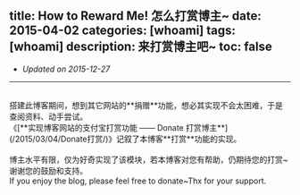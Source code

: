 title: How to Reward Me! 怎么打赏博主~
date: 2015-04-02
categories: [whoami]
tags: [whoami]
description: 来打赏博主吧~
toc: false
---

- *Updated on 2015-12-27*

<div id="thx_text" class="hidden"><div class="center"><hr/><br/>搭建此博客期间，想到其它网站的**捐赠**功能，想必其实现不会太困难，于是查阅资料、动手尝试。<br/>《[**实现博客网站的支付宝打赏功能 —— Donate 打赏博主**](/2015/03/04/Donate打赏/)》记叙了本博客**打赏**功能的实现。<br/><br/>博主水平有限，仅为好奇实现了该模块，若本博客对您有帮助，仍期待您的打赏~谢谢您的鼓励和支持。<br/>If you enjoy the blog, please feel free to donate~Thx for your support.<br/><br/></div></div>
<script type="text/javascript">	window.onload=function(){	$('#btn_donate').click();	$('#donate_board').parent().append($('#thx_text').html());	}	</script>
